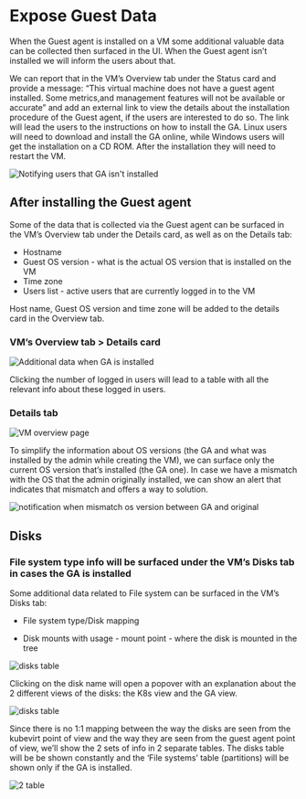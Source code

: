 # Expose Guest Data

When the Guest agent is installed on a VM some additional valuable data can be collected then surfaced in the UI.
When the Guest agent isn’t installed we will inform the users about that.

We can report that in the VM’s Overview tab under the Status card and provide a message: “This virtual machine does not have a guest agent installed. Some metrics,and management features will not be available or accurate” and add an external link to view the details about the installation procedure of the Guest agent, if the users are interested to do so. The link will lead the users to the instructions on how to install the GA. Linux users will need to download and install the GA online, while Windows users will get the installation on a CD ROM.
After the installation they will need to restart the VM.

![Notifying users that GA isn't installed](img/vm-overview-tab.png)

## After installing the Guest agent

Some of the data that is collected via the Guest agent can be surfaced in the VM’s Overview tab under the Details card, as well as on the Details tab:

- Hostname
- Guest OS version - what is the actual OS version that is installed on the VM
- Time zone
- Users list - active users that are currently logged in to the VM

Host name, Guest OS version and time zone will be added to the details card in the Overview tab.

### VM’s Overview tab > Details card

![Additional data when GA is installed](img/vm-dashboard-w-ga-installed.png)

Clicking the number of logged in users will lead to a table with all the relevant info about these logged in users.

### Details tab

![VM overview page](img/vm-overview.png)

To simplify the information about OS versions (the GA and what was installed by the admin while creating the VM), we can surface only the current OS version that’s installed (the GA one). In case we have a mismatch with the OS that the admin originally installed, we can show an alert that indicates that mismatch and offers a way to solution.

![notification when mismatch os version between GA and original](img/vm-overview-GA-not-match.png)

## Disks

### File system type info will be surfaced under the VM’s Disks tab in cases the GA is installed

Some additional data related to File system can be surfaced in the VM’s Disks tab:

- File system type/Disk mapping

- Disk mounts with usage - mount point - where the disk is mounted in the tree

![disks table](img/disks-table.png)

Clicking on the disk name will open a popover with an explanation about the 2 different views of the disks: the K8s view and the GA view.

![disks table](img/disks-2-tables-popover.png)

Since there is no 1:1 mapping between the way the disks are seen from the kubevirt point of view and the way they are seen from the guest agent point of view, we’ll show the 2 sets of info in 2 separate tables.
The disks table will be be shown constantly and the ‘File systems’ table (partitions) will be shown only if the GA is installed.

![2 table](img/disks-2-tables.png)
